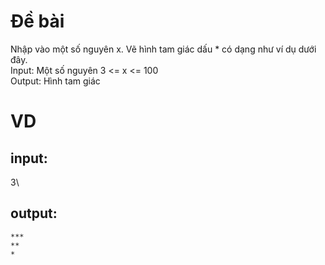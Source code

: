 # Đề bài
Nhập vào một số nguyên x. Vẽ hình tam giác dấu * có dạng như ví dụ dưới đây.\
Input: Một số nguyên 3 <= x <= 100\
Output: Hình tam giác

# VD
## input:
3\
## output:
```
***
**
*
```
